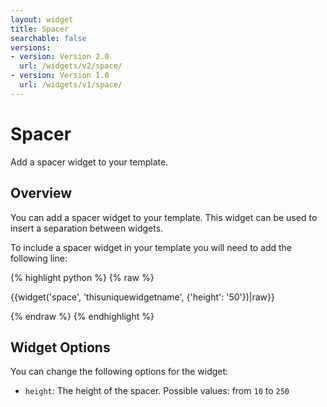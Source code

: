 ```yaml
---
layout: widget
title: Spacer
searchable: false
versions:
- version: Version 2.0
  url: /widgets/v2/space/
- version: Version 1.0
  url: /widgets/v1/space/
---
```


# Spacer

Add a spacer widget to your template.

## Overview

You can add a spacer widget to your template. This widget can be used to insert a separation between widgets.

To include a spacer widget in your template you will need to add the following line:

{% highlight python %}
{% raw %}

{{widget('space', 'thisuniquewidgetname', {'height': '50'})|raw}}

{% endraw %}
{% endhighlight %}

## Widget Options

You can change the following options for the widget:

* `height`: The height of the spacer. Possible values: from `10` to `250`
